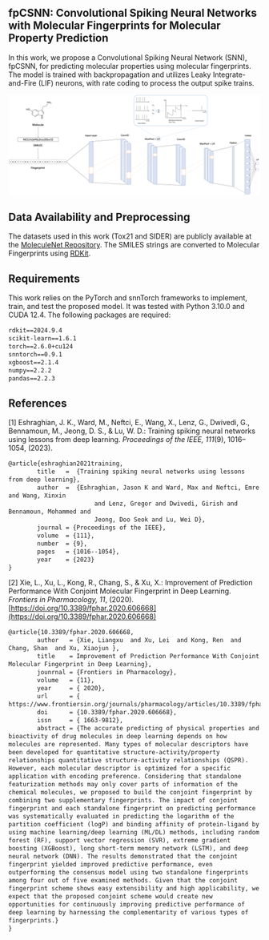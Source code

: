 ## fpCSNN: Convolutional Spiking Neural Networks with Molecular Fingerprints for Molecular Property Prediction 

In this work, we propose a Convolutional Spiking Neural Network (SNN), fpCSNN, for predicting molecular properties using molecular fingerprints. The model is trained with backpropagation and utilizes Leaky Integrate-and-Fire (LIF) neurons, with rate coding to process the output spike trains.

![ScreenShot](figures/csnn-mol.png?raw=true)
## Data Availability and Preprocessing

The datasets used in this work (Tox21 and SIDER) are publicly available at the [MoleculeNet Repository](https://moleculenet.org/datasets-1). The SMILES strings are converted to Molecular Fingerprints using [RDKit](https://www.rdkit.org/).

## Requirements
This work relies on the PyTorch and snnTorch frameworks to implement, train, and test the proposed model. It was tested with Python 3.10.0 and CUDA 12.4. The following packages are required:

```
rdkit==2024.9.4
scikit-learn==1.6.1
torch==2.6.0+cu124
snntorch==0.9.1
xgboost==2.1.4
numpy==2.2.2
pandas==2.2.3

```
## References
[1] Eshraghian, J. K., Ward, M., Neftci, E., Wang, X., Lenz, G., Dwivedi, G., Bennamoun, M., Jeong, D. S., & Lu, W. D.: Training spiking neural networks using lessons from deep learning. *Proceedings of the IEEE, 111*(9), 1016–1054, (2023).
```
@article{eshraghian2021training,
        title   =  {Training spiking neural networks using lessons from deep learning},
        author  =  {Eshraghian, Jason K and Ward, Max and Neftci, Emre and Wang, Xinxin
                        and Lenz, Gregor and Dwivedi, Girish and Bennamoun, Mohammed and
                        Jeong, Doo Seok and Lu, Wei D},
        journal = {Proceedings of the IEEE},
        volume  = {111},
        number  = {9},
        pages   = {1016--1054},
        year    = {2023}
}
```

[2] Xie, L., Xu, L., Kong, R., Chang, S., & Xu, X.: Improvement of Prediction Performance With Conjoint Molecular Fingerprint in Deep Learning. *Frontiers in Pharmacology, 11*, (2020). [https://doi.org/10.3389/fphar.2020.606668](https://doi.org/10.3389/fphar.2020.606668)
```
@article{10.3389/fphar.2020.606668,
        author   = {Xie, Liangxu  and Xu, Lei  and Kong, Ren  and Chang, Shan  and Xu, Xiaojun },
        title    = Improvement of Prediction Performance With Conjoint Molecular Fingerprint in Deep Learning},
        jounrnal = {Frontiers in Pharmacology},
        volume   = {11},
        year     = { 2020},
        url      = { https://www.frontiersin.org/journals/pharmacology/articles/10.3389/fphar.2020.606668},
        doi      = {10.3389/fphar.2020.606668},
        issn     = { 1663-9812},
        abstract = {The accurate predicting of physical properties and bioactivity of drug molecules in deep learning depends on how molecules are represented. Many types of molecular descriptors have been developed for quantitative structure-activity/property relationships quantitative structure-activity relationships (QSPR). However, each molecular descriptor is optimized for a specific application with encoding preference. Considering that standalone featurization methods may only cover parts of information of the chemical molecules, we proposed to build the conjoint fingerprint by combining two supplementary fingerprints. The impact of conjoint fingerprint and each standalone fingerprint on predicting performance was systematically evaluated in predicting the logarithm of the partition coefficient (logP) and binding affinity of protein-ligand by using machine learning/deep learning (ML/DL) methods, including random forest (RF), support vector regression (SVR), extreme gradient boosting (XGBoost), long short-term memory network (LSTM), and deep neural network (DNN). The results demonstrated that the conjoint fingerprint yielded improved predictive performance, even outperforming the consensus model using two standalone fingerprints among four out of five examined methods. Given that the conjoint fingerprint scheme shows easy extensibility and high applicability, we expect that the proposed conjoint scheme would create new opportunities for continuously improving predictive performance of deep learning by harnessing the complementarity of various types of fingerprints.}
}
```
